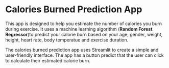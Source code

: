 
# Calories Burned Prediction App

This app is designed to help you estimate the number of calories you burn during exercise. It uses a machine learning algorithm (**Random Forest Regressor**)to predict your calorie burn based on your age, gender, weight, height, heart rate, body temperatue and exercise duration.

The calories burned prediction app uses Streamlit to create a simple and user-friendly interface. The app has a button predict that the user can click to calculate their estimated calorie burn.


